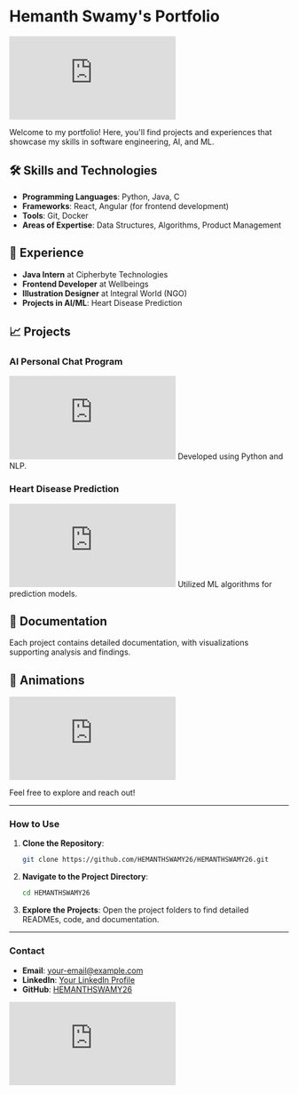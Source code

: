 # Hemanth Swamy's Portfolio

![Header Animation](https://assets6.lottiefiles.com/packages/lf20_cbhkdael.json)

Welcome to my portfolio! Here, you'll find projects and experiences that showcase my skills in software engineering, AI, and ML.

## 🛠 Skills and Technologies

- **Programming Languages**: Python, Java, C
- **Frameworks**: React, Angular (for frontend development)
- **Tools**: Git, Docker
- **Areas of Expertise**: Data Structures, Algorithms, Product Management

## 🌟 Experience

- **Java Intern** at Cipherbyte Technologies
- **Frontend Developer** at Wellbeings
- **Illustration Designer** at Integral World (NGO)
- **Projects in AI/ML**: Heart Disease Prediction

## 📈 Projects

### AI Personal Chat Program
![AI Chat Program Animation](https://assets3.lottiefiles.com/private_files/lf30_m6jigxqn.json)
Developed using Python and NLP.

### Heart Disease Prediction
![Heart Disease Prediction Animation](https://assets8.lottiefiles.com/private_files/lf30_rfkoximz.json)
Utilized ML algorithms for prediction models.

## 📄 Documentation

Each project contains detailed documentation, with visualizations supporting analysis and findings.

## 🧩 Animations

![Animation](https://assets2.lottiefiles.com/packages/lf20_iU7rQA.json)

Feel free to explore and reach out!

---

### How to Use

1. **Clone the Repository**:
    ```bash
    git clone https://github.com/HEMANTHSWAMY26/HEMANTHSWAMY26.git
    ```

2. **Navigate to the Project Directory**:
    ```bash
    cd HEMANTHSWAMY26
    ```

3. **Explore the Projects**:
    Open the project folders to find detailed READMEs, code, and documentation.

---

### Contact

- **Email**: your-email@example.com
- **LinkedIn**: [Your LinkedIn Profile](https://linkedin.com/in/your-profile)
- **GitHub**: [HEMANTHSWAMY26](https://github.com/HEMANTHSWAMY26)

![Footer Animation](https://assets2.lottiefiles.com/packages/lf20_WkFhY8.json)
